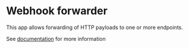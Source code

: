 # Webhook forwarder

This app allows forwarding of HTTP payloads to one or more endpoints.

See [documentation](./documentation/index.md) for more information